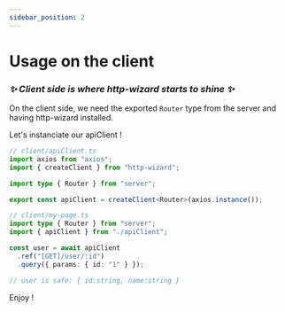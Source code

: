 ```yaml
---
sidebar_position: 2
---
```


# Usage on the client

### <i>✨ Client side is where http-wizard starts to shine ✨</i>

On the client side, we need the exported `Router` type from the server and having http-wizard installed.

Let's instanciate our apiClient !

```typescript title="Client instancation with axios"
// client/apiClient.ts
import axios from "axios";
import { createClient } from "http-wizard";

import type { Router } from "server";

export const apiClient = createClient<Router>(axios.instance());
```

```typescript title="apiClient usage"
// client/my-page.ts
import type { Router } from "server";
import { apiClient } from "./apiClient";

const user = await apiClient
  .ref("[GET]/user/:id")
  .query({ params: { id: "1" } });

// user is safe: { id:string, name:string }
```

Enjoy !

